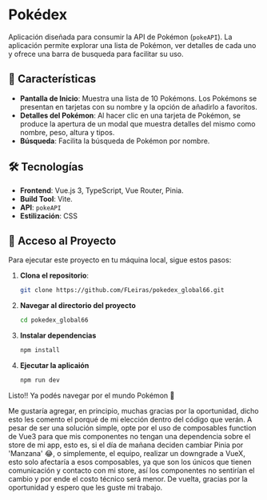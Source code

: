 # Pokédex

Aplicación diseñada para consumir la API de Pokémon (`pokeAPI`). La aplicación permite explorar una lista de Pokémon, ver detalles de cada uno y ofrece una barra de busqueda para facilitar su uso.

## 🌟 Características

- **Pantalla de Inicio**: Muestra una lista de 10 Pokémons. Los Pokémons se presentan en tarjetas con su nombre y la opción de añadirlo a favoritos.
- **Detalles del Pokémon**: Al hacer clic en una tarjeta de Pokémon, se produce la apertura de un modal que muestra detalles del mismo como nombre, peso, altura y tipos.
- **Búsqueda**: Facilita la búsqueda de Pokémon por nombre.

## 🛠️ Tecnologías

- **Frontend**: Vue.js 3, TypeScript, Vue Router, Pinia.
- **Build Tool**: Vite.
- **API**: `pokeAPI`
- **Estilización**: CSS

## 🚀 Acceso al Proyecto

Para ejecutar este proyecto en tu máquina local, sigue estos pasos:

1. **Clona el repositorio**:

   ```bash
   git clone https://github.com/FLeiras/pokedex_global66.git
   ```

2. **Navegar al directorio del proyecto**
   ```sh
   cd pokedex_global66
   ```

3. **Instalar dependencias**
   ```sh
   npm install
   ```

4. **Ejecutar la aplicaión**
   ```sh
   npm run dev
   ```

Listo!! Ya podés navegar por el mundo Pokémon 👏

Me gustaría agregar, en principio, muchas gracias por la oportunidad, dicho esto les comento el porqué de mi elección dentro del código que verán. A pesar de ser una solución simple, opte por el uso de composables function de Vue3 para que mis componentes no tengan una dependencia sobre el store de mi app, esto es, si el día de mañana deciden cambiar Pinia por 'Manzana' 😂, o simplemente, el equipo, realizar un downgrade a VueX, esto solo afectaría a esos composables, ya que son los únicos que tienen comunicación y contacto con mi store, así los componentes no sentirían el cambio y por ende el costo técnico será menor. De vuelta, gracias por la oportunidad y espero que les guste mi trabajo.